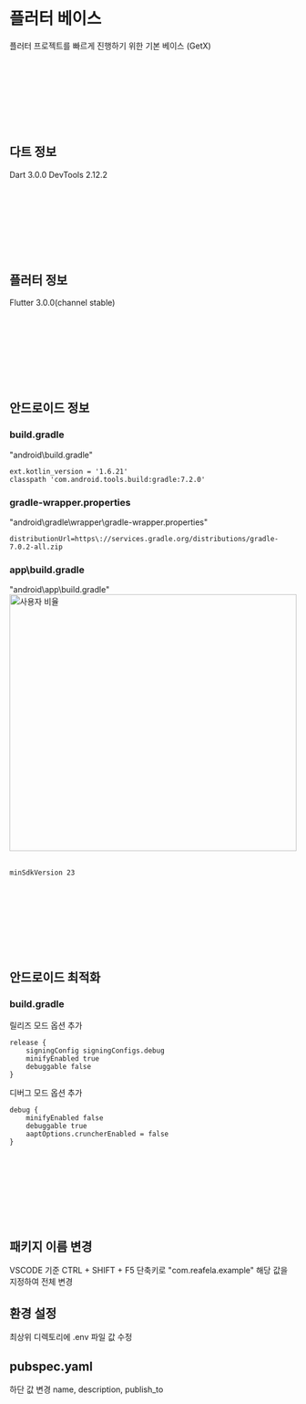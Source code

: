 # 플러터 베이스

플러터 프로젝트를 빠르게 진행하기 위한 기본 베이스 (GetX)

<br/><br/>
---
<br/><br/>

## 다트 정보

Dart 3.0.0
DevTools 2.12.2

<br/><br/>
---
<br/><br/>

## 플러터 정보

Flutter 3.0.0(channel stable)

<br/><br/>
---
<br/><br/>

## 안드로이드 정보

### build.gradle

"android\build.gradle"
```
ext.kotlin_version = '1.6.21'   
classpath 'com.android.tools.build:gradle:7.2.0'
```

### gradle-wrapper.properties

"android\gradle\wrapper\gradle-wrapper.properties"
```
distributionUrl=https\://services.gradle.org/distributions/gradle-7.0.2-all.zip
```

### app\build.gradle

"android\app\build.gradle"
<img src="https://postfiles.pstatic.net/MjAyMjA1MTRfMyAg/MDAxNjUyNTA5NDk4NjU0.fIImQ3l912o0KImUXQp0xQ6CpM2kPV28PK8c3Sxcb5og.nzsvnMoWbqZJcQOzOGI9D_9ubUa4nzh1ya6py6G6rfAg.PNG.phongdaegi/image.png?type=w773" width="100%" height="450px" alt="사용자 비율"></img><br/><br/>
```
minSdkVersion 23
```

<br/><br/>
---
<br/><br/>

## 안드로이드 최적화

### build.gradle

릴리즈 모드 옵션 추가
```
release {
    signingConfig signingConfigs.debug
    minifyEnabled true
    debuggable false
}
```

디버그 모드 옵션 추가
```
debug {
    minifyEnabled false
    debuggable true
    aaptOptions.cruncherEnabled = false
}
```

<br/><br/>
---
<br/><br/>

## 패키지 이름 변경

VSCODE 기준
CTRL + SHIFT + F5 단축키로
"com.reafela.example" 해당 값을 지정하여 전체 변경

## 환경 설정

최상위 디렉토리에 .env 파일 값 수정

## pubspec.yaml

하단 값 변경
name, description, publish_to
